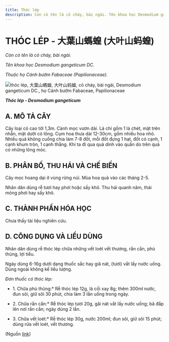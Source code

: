```yaml
---
title: Thóc lép
description: Còn có tên là cỏ cháy, bài ngài. Tên khoa học Desmodium gangeticum DC. Thuộc họ Cánh bướm Fabaceae (Papilionaceae).
---
```

# THÓC LÉP - 大葉山螞蝗 (大叶山蚂蝗)

*Còn có tên là cỏ cháy, bài ngài.*

*Tên khoa học Desmodium gangeticum DC.*

*Thuộc họ Cánh bướm Fabaceae (Papilionaceae).*

![thóc lép, 大葉山螞蝗, 大叶山蚂蝗, cỏ cháy, bài ngài, Desmodium gangeticum DC., họ Cánh bướm Fabaceae, Papilionaceae](/imgs/do-tat-loi/ctvvtvn/thoc-lep.jpg)

***Thóc lép - Desmodium gangeticum***

## A. MÔ TẢ CÂY

Cây loại cỏ cao tới 1,3m. Cành mọc vươn dài. Lá chỉ gồm 1 lá chét, mặt trên nhẵn, mặt dưới có lông. Cụm hoa thưa dài 12-30cm, gồm nhiều hoa nhỏ. Nhiều quả không cuống chia làm 7-8 đốt, mỗi đốt đựng 1 hạt, đốt có cạnh, 1 cạnh khum tròn, 1 cạnh thẳng. Khi ta đi qua quả dính vào quần do trên quả có những lông móc.

## B. PHÂN BỐ, THU HÁI VÀ CHẾ BIẾN

Cây mọc hoang dại ở vùng rừng núi. Mùa hoa quả vào các tháng 2-5.

Nhân dân dùng rễ tươi hay phơi hoặc sấy khô. Thu hái quanh năm, thái mỏng phơi hay sấy khô.

## C. THÀNH PHẦN HÓA HỌC

Chưa thấy tài liệu nghiên cứu.

## D. CÔNG DỤNG VÀ LIỀU DÙNG

Nhân dân dùng rễ thóc lép chữa những vết loét vết thương, rắn cắn, phù thũng, lợi tiểu.

Ngày dùng 6-16g dưới dạng thuốc sắc hay giã nát, (tươi) vắt lấy nước uống. Dùng ngoài không kể liều lượng.

*Đơn thuốc có thóc lép:*

* 1\. Chữa phù thũng:* Rễ thóc lép 12g, lá cối xay 8g; thêm 300ml nước, đun sôi, giữ sôi 30 phút, chia làm 3 lần uống trong ngày.

* 2\. Chữa rắn cắn:* Rễ thóc lép tươi 20g, gãi nát vắt lấy nước uống; bã đắp lên nơi rắn cắn; ngày dùng 2 lần.

* 3\. Chữa vết loét:* Rễ thóc lép 30g, nước 200ml; đun sôi, giữ sôi 15 phút; dùng rửa vết loét, vết thương.

(Nguồn <a href="http://www.thuocvuonnha.com/nhung-cay-thuoc-va-vi-thuoc-viet-nam/ket-qua-tra-cuu/thoc-lep" target="_blank">link</a>)
